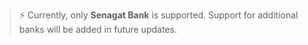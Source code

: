 > ⚡️ Currently, only **Senagat Bank** is supported. Support for additional banks will be added in future updates.